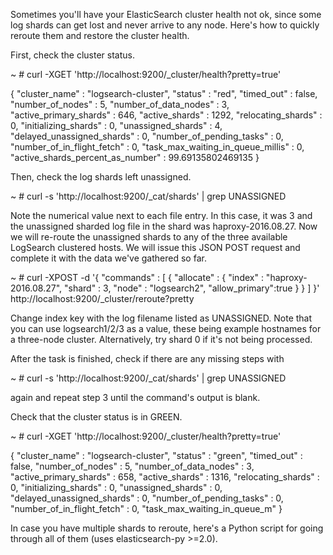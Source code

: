 Sometimes you'll have your ElasticSearch cluster health not ok, since some log shards can get lost and never arrive to any node. Here's how to quickly reroute them and restore the cluster health.

First, check the cluster status.

~ # curl -XGET 'http://localhost:9200/_cluster/health?pretty=true'

{
  "cluster_name" : "logsearch-cluster",
  "status" : "red",
  "timed_out" : false,
  "number_of_nodes" : 5,
  "number_of_data_nodes" : 3,
  "active_primary_shards" : 646,
  "active_shards" : 1292,
  "relocating_shards" : 0,
  "initializing_shards" : 0,
  "unassigned_shards" : 4,
  "delayed_unassigned_shards" : 0,
  "number_of_pending_tasks" : 0,
  "number_of_in_flight_fetch" : 0,
  "task_max_waiting_in_queue_millis" : 0,
  "active_shards_percent_as_number" : 99.69135802469135
}

Then, check the log shards left unassigned.

~ # curl -s 'http://localhost:9200/_cat/shards' | grep UNASSIGNED

Note the numerical value next to each file entry. In this case, it was 3 and the unassigned sharded log file in the shard was haproxy-2016.08.27.
Now we will re-route the unassigned shards to any of the three available LogSearch clustered hosts. We will issue this JSON POST request and complete it with the data we've gathered so far.

~ # curl -XPOST -d '{ "commands" : [ {
  "allocate" : {
       "index" : "haproxy-2016.08.27",
       "shard" : 3,
       "node" : "logsearch2",
       "allow_primary":true
     }
  } ] }' http://localhost:9200/_cluster/reroute?pretty

Change index key with the log filename listed as UNASSIGNED. Note that you can use logsearch1/2/3 as a value, these being example hostnames for a three-node cluster. Alternatively, try shard 0 if it's not being processed.

After the task is finished, check if there are any missing steps with

~ # curl -s 'http://localhost:9200/_cat/shards' | grep UNASSIGNED

again and repeat step 3 until the command's output is blank.

Check that the cluster status is in GREEN.

~ # curl -XGET 'http://localhost:9200/_cluster/health?pretty=true'

{
  "cluster_name" : "logsearch-cluster",
  "status" : "green",
  "timed_out" : false,
  "number_of_nodes" : 5,
  "number_of_data_nodes" : 3,
  "active_primary_shards" : 658,
  "active_shards" : 1316,
  "relocating_shards" : 0,
  "initializing_shards" : 0,
  "unassigned_shards" : 0,
  "delayed_unassigned_shards" : 0,
  "number_of_pending_tasks" : 0,
  "number_of_in_flight_fetch" : 0,
  "task_max_waiting_in_queue_m"
}

In case you have multiple shards to reroute, here's a Python script for going through all of them (uses elasticsearch-py >=2.0).
